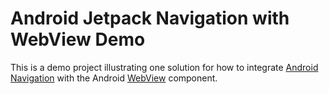 # Android Jetpack Navigation with WebView Demo

This is a demo project illustrating one solution for how to integrate 
[Android Navigation](https://developer.android.com/guide/navigation) with the Android [WebView](https://developer.android.com/reference/android/webkit/WebView) component.


